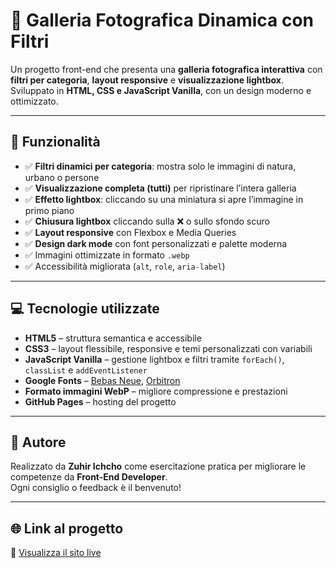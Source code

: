 # 📸 Galleria Fotografica Dinamica con Filtri

Un progetto front-end che presenta una **galleria fotografica interattiva** con **filtri per categoria**, **layout responsive** e **visualizzazione lightbox**.  
Sviluppato in **HTML, CSS e JavaScript Vanilla**, con un design moderno e ottimizzato.

---

## 🚀 Funzionalità

- ✅ **Filtri dinamici per categoria**: mostra solo le immagini di natura, urbano o persone
- ✅ **Visualizzazione completa (tutti)** per ripristinare l’intera galleria
- ✅ **Effetto lightbox**: cliccando su una miniatura si apre l’immagine in primo piano
- ✅ **Chiusura lightbox** cliccando sulla ❌ o sullo sfondo scuro
- ✅ **Layout responsive** con Flexbox e Media Queries
- ✅ **Design dark mode** con font personalizzati e palette moderna
- ✅ Immagini ottimizzate in formato `.webp`
- ✅ Accessibilità migliorata (`alt`, `role`, `aria-label`)

---

## 💻 Tecnologie utilizzate

- **HTML5** – struttura semantica e accessibile
- **CSS3** – layout flessibile, responsive e temi personalizzati con variabili
- **JavaScript Vanilla** – gestione lightbox e filtri tramite `forEach()`, `classList` e `addEventListener`
- **Google Fonts** – [Bebas Neue](https://fonts.google.com/specimen/Bebas+Neue), [Orbitron](https://fonts.google.com/specimen/Orbitron)
- **Formato immagini WebP** – migliore compressione e prestazioni
- **GitHub Pages** – hosting del progetto

---

## 🧠 Autore

Realizzato da **Zuhir Ichcho** come esercitazione pratica per migliorare le competenze da **Front-End Developer**.  
Ogni consiglio o feedback è il benvenuto!

---

## 🌐 Link al progetto

🔗 [Visualizza il sito live](https://jekosolitario.github.io/galleria-filtri/)
